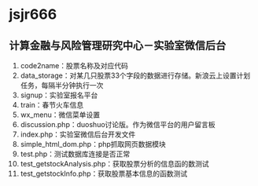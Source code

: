 # jsjr666  
## 计算金融与风险管理研究中心－实验室微信后台  
1. code2name：股票名称及对应代码  
2. data_storage：对某几只股票33个字段的数据进行存储。新浪云上设置计划任务，每隔半分钟执行一次  
3. signup：实验室报名平台  
4. train：春节火车信息  
5. wx_menu：微信菜单设置  
6. discussion.php：duoshuo讨论版。作为微信平台的用户留言板  
7. index.php：实验室微信后台开发文件  
8. simple_html_dom.php：php抓取网页数据模块  
9. test.php：测试数据库连接是否正常  
10. test_getstockAnalysis.php：获取股票分析的信息函的数测试  
11. test_getstockInfo.php：获取股票基本信息的函数测试
